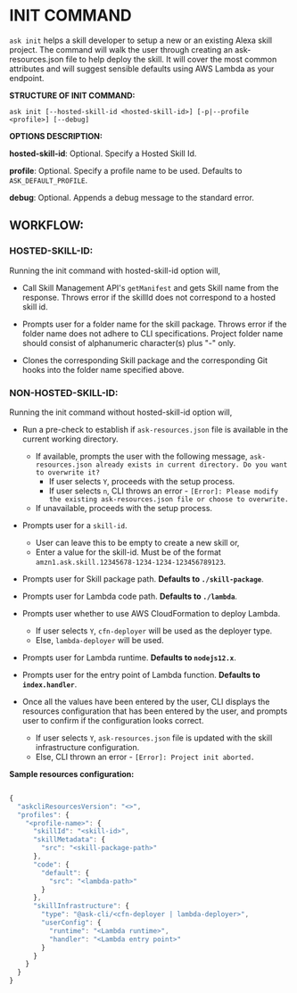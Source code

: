 # INIT COMMAND

`ask init` helps a skill developer to setup a new or an existing Alexa skill project. The command will walk the user through creating an ask-resources.json file to help deploy the skill. It will cover the most common attributes and will suggest sensible defaults using AWS Lambda as your endpoint.

**STRUCTURE OF INIT COMMAND:**

`ask init [--hosted-skill-id <hosted-skill-id>] [-p|--profile <profile>] [--debug]`

**OPTIONS DESCRIPTION:**

**hosted-skill-id**: Optional. Specify a Hosted Skill Id.

**profile**: Optional. Specify a profile name to be used. Defaults to `ASK_DEFAULT_PROFILE`.

**debug**: Optional. Appends a debug message to the standard error.


## WORKFLOW:

### HOSTED-SKILL-ID:

Running the init command with hosted-skill-id option will,

* Call Skill Management API's `getManifest` and gets Skill name from the response. Throws error if the skillId does not correspond to a hosted skill id.

* Prompts user for a folder name for the skill package. Throws error if the folder name does not adhere to CLI specifications. Project folder name should consist of alphanumeric character(s) plus "-" only.

* Clones the corresponding Skill package and the corresponding Git hooks into the folder name specified above.

### NON-HOSTED-SKILL-ID:

Running the init command without hosted-skill-id option will,

* Run a pre-check to establish if `ask-resources.json` file is available in the current working directory.
	* If available, prompts the user with the following message, `ask-resources.json already exists in current directory. Do you want to overwrite it?`
		* If user selects `Y`, proceeds with the setup process.
		* If user selects `n`, CLI throws an error - `[Error]: Please modify the existing ask-resources.json file or choose to overwrite.`
	* If unavailable, proceeds with the setup process.

* Prompts user for a `skill-id`.
	* User can leave this to be empty to create a new skill or,
	* Enter a value for the skill-id. Must be of the format `amzn1.ask.skill.12345678-1234-1234-123456789123`.

* Prompts user for Skill package path. **Defaults to `./skill-package`**.
* Prompts user for Lambda code path. **Defaults to `./lambda`**.
* Prompts user whether to use AWS CloudFormation to deploy Lambda.
	* If user selects `Y`, `cfn-deployer` will be used as the deployer type.
	* Else, `lambda-deployer` will be used.
* Prompts user for Lambda runtime. **Defaults to `nodejs12.x`**.
* Prompts user for the entry point of Lambda function. **Defaults to `index.handler`**.

* Once all the values have been entered by the user, CLI displays the resources configuration that has been entered by the user, and prompts user to confirm if the configuration looks correct.
	* If user selects `Y`, `ask-resources.json` file is updated with the skill infrastructure configuration.
	* Else, CLI thrown an error - `[Error]: Project init aborted.`

**Sample resources configuration:**

``` javascript

{
  "askcliResourcesVersion": "<>",
  "profiles": {
    "<profile-name>": {
      "skillId": "<skill-id>",
      "skillMetadata": {
        "src": "<skill-package-path>"
      },
      "code": {
        "default": {
          "src": "<lambda-path>"
        }
      },
      "skillInfrastructure": {
        "type": "@ask-cli/<cfn-deployer | lambda-deployer>",
        "userConfig": {
          "runtime": "<Lambda runtime>",
          "handler": "<Lambda entry point>"
        }
      }
    }
  }
}
```
